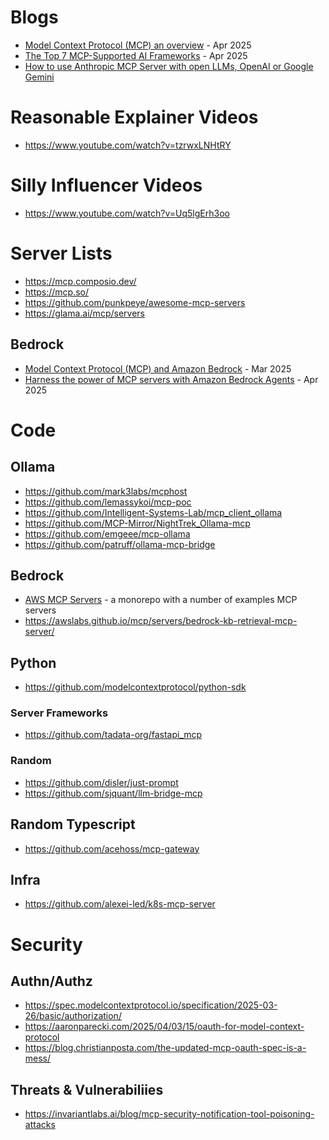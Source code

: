 # Blogs
- [Model Context Protocol (MCP) an overview](https://www.philschmid.de/mcp-introduction) - Apr 2025
- [The Top 7 MCP-Supported AI Frameworks](https://medium.com/@amosgyamfi/the-top-7-mcp-supported-ai-frameworks-a8e5030c87ab) - Apr 2025
- [How to use Anthropic MCP Server with open LLMs, OpenAI or Google Gemini](https://www.philschmid.de/mcp-example-llama)

# Reasonable Explainer Videos
- https://www.youtube.com/watch?v=tzrwxLNHtRY

# Silly Influencer Videos
- https://www.youtube.com/watch?v=Uq5lgErh3oo

# Server Lists
- https://mcp.composio.dev/
- https://mcp.so/
- https://github.com/punkpeye/awesome-mcp-servers
- https://glama.ai/mcp/servers

## Bedrock
- [Model Context Protocol (MCP) and Amazon Bedrock](https://community.aws/content/2uFvyCPQt7KcMxD9ldsJyjZM1Wp/model-context-protocol-mcp-and-amazon-bedrock?lang=en) - Mar 2025
- [Harness the power of MCP servers with Amazon Bedrock Agents](https://aws.amazon.com/blogs/machine-learning/harness-the-power-of-mcp-servers-with-amazon-bedrock-agents/) - Apr 2025

# Code
## Ollama 
- https://github.com/mark3labs/mcphost
- https://github.com/lemassykoi/mcp-poc
- https://github.com/Intelligent-Systems-Lab/mcp_client_ollama
- https://github.com/MCP-Mirror/NightTrek_Ollama-mcp
- https://github.com/emgeee/mcp-ollama
- https://github.com/patruff/ollama-mcp-bridge

## Bedrock
- [AWS MCP Servers](https://github.com/awslabs/mcp/) - a monorepo with a number of examples MCP servers 
- https://awslabs.github.io/mcp/servers/bedrock-kb-retrieval-mcp-server/

## Python
- https://github.com/modelcontextprotocol/python-sdk

### Server Frameworks
- https://github.com/tadata-org/fastapi_mcp

### Random
- https://github.com/disler/just-prompt
- https://github.com/sjquant/llm-bridge-mcp

## Random Typescript
- https://github.com/acehoss/mcp-gateway

## Infra
- https://github.com/alexei-led/k8s-mcp-server


# Security
## Authn/Authz
- https://spec.modelcontextprotocol.io/specification/2025-03-26/basic/authorization/
- https://aaronparecki.com/2025/04/03/15/oauth-for-model-context-protocol
- https://blog.christianposta.com/the-updated-mcp-oauth-spec-is-a-mess/

## Threats & Vulnerabiliies
- https://invariantlabs.ai/blog/mcp-security-notification-tool-poisoning-attacks
